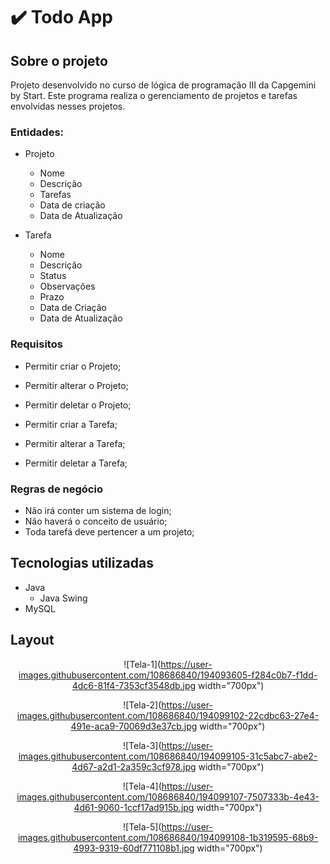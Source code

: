 # ✔️ Todo App 


## Sobre o projeto
 Projeto desenvolvido no curso de lógica de programação III da Capgemini by Start. Este programa realiza o gerenciamento de projetos e tarefas envolvidas nesses projetos.


### Entidades:

* Projeto
   * Nome
   * Descrição
   * Tarefas
   * Data de criação
   * Data de Atualização

* Tarefa
   * Nome
   * Descrição
   * Status
   * Observações
   * Prazo
   * Data de Criação
   * Data de Atualização

### Requisitos

* Permitir criar o Projeto;
* Permitir alterar o Projeto;
* Permitir deletar o Projeto;

* Permitir criar a Tarefa;
* Permitir alterar a Tarefa;
* Permitir deletar a Tarefa;

### Regras de negócio
 
* Não irá conter um sistema de login;
* Não haverá o conceito de usuário;
* Toda tarefá deve pertencer a um projeto;

## Tecnologias utilizadas

* Java
    * Java Swing
* MySQL

## Layout

<div align="center">

![Tela-1](https://user-images.githubusercontent.com/108686840/194093605-f284c0b7-f1dd-4dc6-81f4-7353cf3548db.jpg width="700px")

![Tela-2](https://user-images.githubusercontent.com/108686840/194099102-22cdbc63-27e4-491e-aca9-70069d3e37cb.jpg width="700px")

![Tela-3](https://user-images.githubusercontent.com/108686840/194099105-31c5abc7-abe2-4d67-a2d1-2a359c3cf978.jpg width="700px")

![Tela-4](https://user-images.githubusercontent.com/108686840/194099107-7507333b-4e43-4d61-9060-1ccf17ad915b.jpg width="700px")

![Tela-5](https://user-images.githubusercontent.com/108686840/194099108-1b319595-68b9-4993-9319-60df771108b1.jpg width="700px")

</div>
